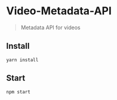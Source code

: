 # Video-Metadata-API
> Metadata API for videos

## Install
```
yarn install
```

## Start
```
npm start
```
